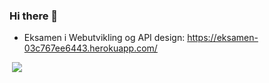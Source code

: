 ### Hi there 👋

- Eksamen i Webutvikling og API design: https://eksamen-03c767ee6443.herokuapp.com/

<img src="https://komarev.com/ghpvc/?username=williamcaamot&style=flat-square&color=blue" alt=""/>

<a href="https://www.ernær.no">
    <img src="https://imagedelivery.net/z2m6Ed4QzlmrjzOwceQIvQ/d45dffd1-6d6d-4ebe-1f63-1c1f47ad7200/ernaerMeals"/>
</a>


<!--
**williamcaamot/williamcaamot** is a ✨ _special_ ✨ repository because its `README.md` (this file) appears on your GitHub profile.

Here are some ideas to get you started:

- 🔭 I’m currently working on ...
- 🌱 I’m currently learning ...
- 👯 I’m looking to collaborate on ...
- 🤔 I’m looking for help with ...
- 💬 Ask me about ...
- 📫 How to reach me: ...
- 😄 Pronouns: ...
- ⚡ Fun fact: ...
-->

